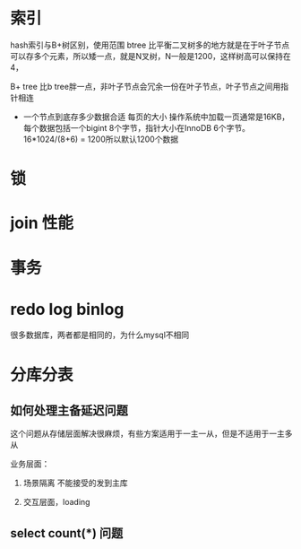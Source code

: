 # 索引
hash索引与B+树区别，使用范围
btree 比平衡二叉树多的地方就是在于叶子节点可以存多个元素，所以矮一点，就是N叉树，N一般是1200，这样树高可以保持在4，

B+ tree 比b tree胖一点，非叶子节点会冗余一份在叶子节点，叶子节点之间用指针相连

- 一个节点到底存多少数据合适
每页的大小
操作系统中加载一页通常是16KB，每个数据包括一个bigint 8个字节，指针大小在InnoDB 6个字节。
16*1024/(8+6) = 1200所以默认1200个数据

# 锁


# join 性能


# 事务

# redo log binlog
很多数据库，两者都是相同的，为什么mysql不相同

# 分库分表



## 如何处理主备延迟问题
这个问题从存储层面解决很麻烦，有些方案适用于一主一从，但是不适用于一主多从

业务层面：
1. 场景隔离
不能接受的发到主库

2. 交互层面，loading
## select count(*) 问题